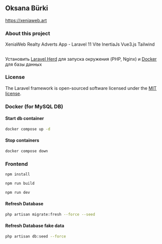 ## Oksana Bürki

<https://xeniaweb.art>

### About this project

XeniaWeb Realty Adverts App  - Laravel 11 Vite InertiaJs Vue3.js Tailwind
##
Установить [Laravel Herd](https://herd.laravel.com/) для запуска окружения (PHP, Nginx)
и [Docker](https://www.docker.com/products/docker-desktop/) для базы данных 
### License

The Laravel framework is open-sourced software licensed under the [MIT license](https://opensource.org/licenses/MIT).

### Docker (for MySQL DB)
#### Start db container
```sh
docker compose up -d
```

#### Stop containers
```sh
docker compose down
```

### Frontend
```sh
npm install
```
```sh
npm run build
```

```sh
npm run dev
```

#### Refresh Database
```sh
php artisan migrate:fresh --force --seed
```
#### Refresh Database fake data
```sh
php artisan db:seed --force
```
